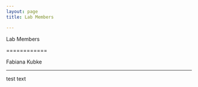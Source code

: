 ```yaml
---
layout: page
title: Lab Members

---
```


Lab Members

============

Fabiana Kubke 

--------------

test text